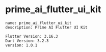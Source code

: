 # prime_ai_flutter_ui_kit
    name: prime_ai_flutter_ui_kit
    description: Prime AI Flutter UI Kit

    Flutter Version: 3.16.3
    Dart Version: 3.2.3
    version: 1.0.1